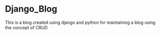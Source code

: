 # Django_Blog
This is a blog created using django and python for maintaining a blog using the concept of CRUD
